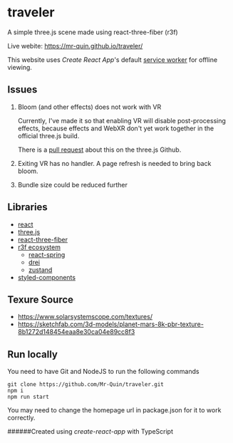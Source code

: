 # traveler

A simple three.js scene made using react-three-fiber (r3f)

Live webite: 
https://mr-quin.github.io/traveler/

This website uses *Create React App*'s default [service worker](https://create-react-app.dev/docs/making-a-progressive-web-app/) for offline viewing.

## Issues
1. Bloom (and other effects) does not work with VR

    Currently, I've made it so that enabling VR will disable post-processing effects, because effects and WebXR don't yet
    work together in the official three.js build. 

    There is a [pull request](https://github.com/mrdoob/three.js/pull/18846) about this on the three.js Github.
2. Exiting VR has no handler. A page refresh is needed to bring back bloom.
3. Bundle size could be reduced further

## Libraries
* [react](https://reactjs.org/)
* [three.js](https://threejs.org/)
* [react-three-fiber](https://github.com/react-spring/react-three-fiber/tree/master)
* [r3f ecosystem](https://github.com/react-spring/react-three-fiber/tree/master#ecosystem)
    * [react-spring](https://github.com/pmndrs/react-spring)
    * [drei](https://github.com/pmndrs/drei)
    * [zustand](https://github.com/pmndrs/zustand)
* [styled-components](https://styled-components.com/)

## Texure Source
* https://www.solarsystemscope.com/textures/
* https://sketchfab.com/3d-models/planet-mars-8k-pbr-texture-8b1272d148454eaa8e30ca04e89cc8f3

## Run locally
You need to have Git and NodeJS to run the following commands

    git clone https://github.com/Mr-Quin/traveler.git
    npm i
    npm run start
You may need to change the homepage url in package.json for it to work correctly.
    
######Created using *create-react-app* with TypeScript
